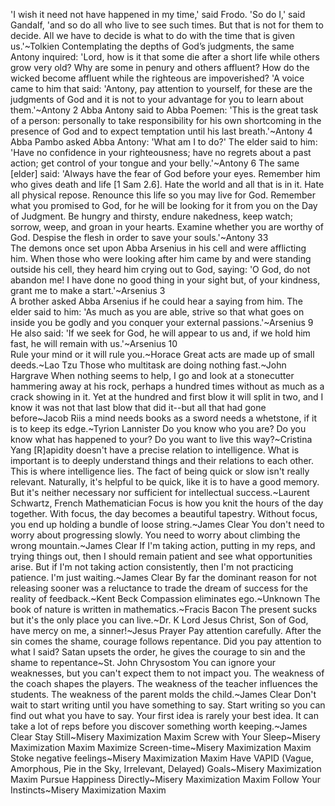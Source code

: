 'I wish it need not have happened in my time,' said Frodo. 'So do I,' said Gandalf, 'and so do all who live to see such times. But that is not for them to decide. All we have to decide is what to do with the time that is given us.'~Tolkien
Contemplating the depths of God’s judgments, the same Antony inquired: 'Lord, how is it that some die after a short life while others grow very old? Why are some in penury and others affluent? How do the wicked become affluent while the righteous are impoverished? 'A voice came to him that said: 'Antony, pay attention to yourself, for these are the judgments of God and it is not to your advantage for you to learn about them.'~Antony 2 
Abba Antony said to Abba Poemen: 'This is the great task of a person: personally to take responsibility for his own shortcoming in the presence of God and to expect temptation until his last breath.'~Antony 4 
Abba Pambo asked Abba Antony: 'What am I to do?' The elder said to him: 'Have no confidence in your righteousness; have no regrets about a past action; get control of your tongue and your belly.'~Antony 6 
The same [elder] said: 'Always have the fear of God before your eyes. Remember him who gives death and life [1 Sam 2.6]. Hate the world and all that is in it. Hate all physical repose. Renounce this life so you may live for God. Remember what you promised to God, for he will be looking for it from you on the Day of Judgment. Be hungry and thirsty, endure nakedness, keep watch; sorrow, weep, and groan in your hearts. Examine whether you are worthy of God. Despise the flesh in order to save your souls.'~Antony 33  
The demons once set upon Abba Arsenius in his cell and were afflicting him. When those who were looking after him came by and were standing outside his cell, they heard him crying out to God, saying: 'O God, do not abandon me! I have done no good thing in your sight but, of your kindness, grant me to make a start.'~Arsenius 3  
A brother asked Abba Arsenius if he could hear a saying from him. The elder said to him: 'As much as you are able, strive so that what goes on inside you be godly and you conquer your external passions.'~Arsenius 9  
He also said: 'If we seek for God, he will appear to us and, if we hold him fast, he will remain with us.'~Arsenius 10  
Rule your mind or it will rule you.~Horace
Great acts are made up of small deeds.~Lao Tzu
Those who multitask are doing nothing fast.~John Hargrave
When nothing seems to help, I go and look at a stonecutter hammering away at his rock, perhaps a hundred times without as much as a crack showing in it. Yet at the hundred and first blow it will split in two, and I know it was not that last blow that did it--but all that had gone before~Jacob Riis
a mind needs books as a sword needs a whetstone, if it is to keep its edge.~Tyrion Lannister
Do you know who you are? Do you know what has happened to your? Do you want to live this way?~Cristina Yang
[R]apidity doesn't have a precise relation to intelligence. What is important is to deeply understand things and their relations to each other. This is where intelligence lies. The fact of being quick or slow isn't really relevant. Naturally, it's helpful to be quick, like it is to have a good memory. But it's neither necessary nor sufficient for intellectual success.~Laurent Schwartz, French Mathematician
Focus is how you knit the hours of the day together. With focus, the day becomes a beautiful tapestry. Without focus, you end up holding a bundle of loose string.~James Clear 
You don't need to worry about progressing slowly. You need to worry about climbing the wrong mountain.~James Clear
If I'm taking action, putting in my reps, and trying things out, then I should remain patient and see what opportunities arise. But if I'm not taking action consistently, then I'm not practicing patience. I'm just waiting.~James Clear
By far the dominant reason for not releasing sooner was a reluctance to trade the dream of success for the reality of feedback.~Kent Beck
Compassion eliminates ego.~Unknown
The book of nature is written in mathematics.~Fracis Bacon
The present sucks but it's the only place you can live.~Dr. K
Lord Jesus Christ, Son of God, have mercy on me, a sinner!~Jesus Prayer
Pay attention carefully. After the sin comes the shame, courage follows repentance. Did you pay attention to what I said? Satan upsets the order, he gives the courage to sin and the shame to repentance~St. John Chrysostom 
You can ignore your weaknesses, but you can't expect them to not impact you. The weakness of the coach shapes the players. The weakness of the teacher influences the students. The weakness of the parent molds the child.~James Clear
Don't wait to start writing until you have something to say. Start writing so you can find out what you have to say. Your first idea is rarely your best idea. It can take a lot of reps before you discover something worth keeping.~James Clear
Stay Still~Misery Maximization Maxim
Screw with Your Sleep~Misery Maximization Maxim
Maximize Screen-time~Misery Maximization Maxim
Stoke negative feelings~Misery Maximization Maxim
Have VAPID (Vague, Amorphous, Pie in the Sky, Irrelevant, Delayed) Goals~Misery Maximization Maxim
Pursue Happiness Directly~Misery Maximization Maxim
Follow Your Instincts~Misery Maximization Maxim
